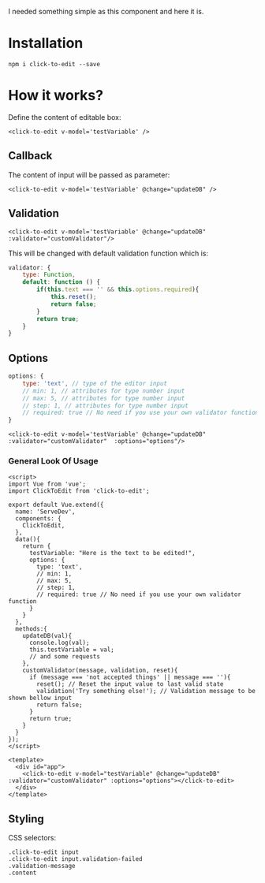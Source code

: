 
I needed something simple as this component and here it is.

# Installation

`npm i click-to-edit --save`

  

# How it works?

Define the content of editable box:

`<click-to-edit v-model='testVariable' />`

## Callback
The content of input will be passed as parameter:
```vue
<click-to-edit v-model='testVariable' @change="updateDB" />
```

## Validation
```vue 
<click-to-edit v-model='testVariable' @change="updateDB" :validator="customValidator"/>
```
This will be changed with default validation function which is:
```javascript 
validator: {
    type: Function,
    default: function () {
        if(this.text === '' && this.options.required){
            this.reset();
            return false;
        }
        return true;
    }
}
```
## Options
```javascript 
options: {
    type: 'text', // type of the editor input
    // min: 1, // attributes for type number input
    // max: 5, // attributes for type number input
    // step: 1, // attributes for type number input
    // required: true // No need if you use your own validator function
}
```
```vue 
<click-to-edit v-model='testVariable' @change="updateDB" :validator="customValidator"  :options="options"/>
```

### General Look Of Usage
```vue 
<script>
import Vue from 'vue';
import ClickToEdit from 'click-to-edit';

export default Vue.extend({
  name: 'ServeDev',
  components: {
    ClickToEdit,
  },
  data(){
    return {
      testVariable: "Here is the text to be edited!",
      options: {
        type: 'text',
        // min: 1,
        // max: 5,
        // step: 1,
        // required: true // No need if you use your own validator function
      }
    }
  },
  methods:{
    updateDB(val){
      console.log(val);
      this.testVariable = val;
      // and some requests
    },
    customValidator(message, validation, reset){
      if (message === 'not accepted things' || message === ''){
        reset(); // Reset the input value to last valid state
        validation('Try something else!'); // Validation message to be shown bellow input
        return false;
      }
      return true;
    }
  }
});
</script>

<template>
  <div id="app">
    <click-to-edit v-model="testVariable" @change="updateDB" :validator="customValidator" :options="options"></click-to-edit>
  </div>
</template>
```
## Styling
CSS selectors:
```
.click-to-edit input
.click-to-edit input.validation-failed
.validation-message
.content
```

